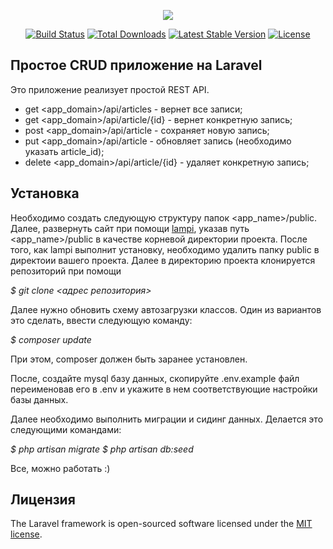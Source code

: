 <p align="center"><img src="https://laravel.com/assets/img/components/logo-laravel.svg"></p>

<p align="center">
<a href="https://travis-ci.org/laravel/framework"><img src="https://travis-ci.org/laravel/framework.svg" alt="Build Status"></a>
<a href="https://packagist.org/packages/laravel/framework"><img src="https://poser.pugx.org/laravel/framework/d/total.svg" alt="Total Downloads"></a>
<a href="https://packagist.org/packages/laravel/framework"><img src="https://poser.pugx.org/laravel/framework/v/stable.svg" alt="Latest Stable Version"></a>
<a href="https://packagist.org/packages/laravel/framework"><img src="https://poser.pugx.org/laravel/framework/license.svg" alt="License"></a>
</p>

## Простое CRUD приложение на Laravel

Это приложение реализует простой REST API. 

- get <app_domain>/api/articles - вернет все записи;
- get <app_domain>/api/article/{id} - вернет конкретную запись;
- post <app_domain>/api/article - сохраняет новую запись;
- put  <app_domain>/api/article - обновляет запись (необходимо указать article_id);
- delete <app_domain>/api/article/{id} - удаляет конкретную запись;

## Установка

Необходимо создать следующую структуру папок <app_name>/public. Далее, развернуть сайт при помощи
[lampi](https://github.com/neurobin/lampi), указав путь <app_name>/public в качестве корневой директории
проекта. После того, как lampi выполнит установку, необходимо удалить папку public в директоии вашего проекта.
Далее в директорию проекта клонируется репозиторий при помощи 


<i>$ git clone <адрес репозитория></i>

Далее нужно обновить схему автозагрузки классов. Один из вариантов это сделать, ввести следующую команду:

<i>$ composer update</i>

При этом, composer должен быть заранее установлен.

После, создайте mysql базу данных, скопируйте .env.example файл переименовав его в .env и укажите в нем
соответствующие настройки базы данных.

Далее необходимо выполнить миграции и сидинг данных. Делается  это следующими командами:

<i>$ php artisan migrate </i>
<i>$ php artisan db:seed </i>

Все, можно работать :)

## Лицензия

The Laravel framework is open-sourced software licensed under the [MIT license](https://opensource.org/licenses/MIT).
